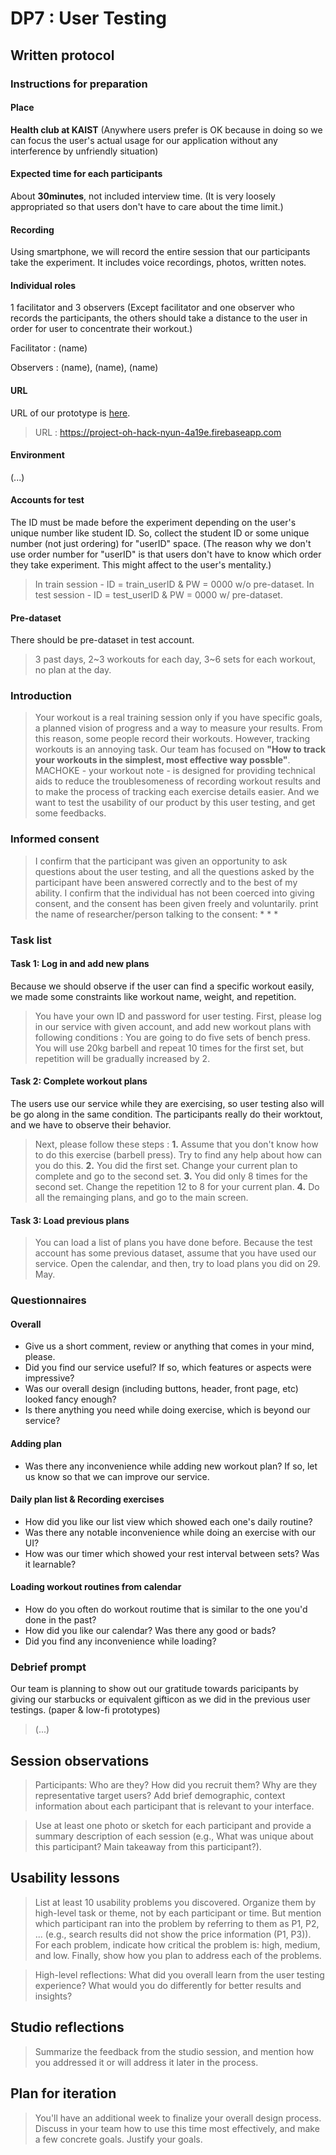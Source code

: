 # DP7 : User Testing

## Written protocol

### Instructions for preparation

#### Place

**Health club at KAIST** (Anywhere users prefer is OK because in doing so we can focus the user's actual usage for our application without any interference by unfriendly situation)

#### Expected time for each participants

About **30minutes**, not included interview time. (It is very loosely appropriated so that users don't have to care about the time limit.)

#### Recording

Using smartphone, we will record the entire session that our participants take the experiment. It includes voice recordings, photos, written notes.

#### Individual roles

1 facilitator and 3 observers (Except facilitator and one observer who records the participants, the others should take a distance to the user in order for user to concentrate their workout.)

Facilitator : (name)

Observers : (name), (name), (name)

#### URL

URL of our prototype is [here](https://project-oh-hack-nyun-4a19e.firebaseapp.com).

> URL : https://project-oh-hack-nyun-4a19e.firebaseapp.com

#### Environment

(...)

#### Accounts for test

The ID must be made before the experiment depending on the user's unique number like student ID. So, collect the student ID or some unique number (not just ordering) for "userID" space. (The reason why we don't use order number for "userID" is that users don't have to know which order they take experiment. This might affect to the user's mentality.)

> In train session - ID = train_userID & PW = 0000 w/o pre-dataset.
> In test session - ID = test_userID & PW = 0000 w/ pre-dataset.

#### Pre-dataset

There should be pre-dataset in test account.

> 3 past days, 2~3 workouts for each day, 3~6 sets for each workout, no plan at the day.

### Introduction

> Your workout is a real training session only if you have specific goals, a planned vision of progress and a way to measure your results. From this reason, some people record their workouts. However, tracking workouts is an annoying task. Our team has focused on **"How to track your workouts in the simplest, most effective way possble"**.
> MACHOKE - your workout note - is designed for providing technical aids to reduce the troublesomeness of recording workout results and to make the process of tracking each exercise details easier.
> And we want to test the usability of our product by this user testing, and get some feedbacks.

### Informed consent

> I confirm that the participant was given an opportunity to ask questions about the user testing, and all the questions asked by the participant have been answered correctly and to the best of my ability. I confirm that the individual has not been coerced into giving consent, and the consent has been given freely and voluntarily.
> print the name of researcher/person talking to the consent: * * *

### Task list

#### **Task 1**: Log in and add new plans

Because we should observe if the user can find a specific workout easily, we made some constraints like workout name, weight, and repetition.

> You have your own ID and password for user testing. First, please log in our service with given account, and add new workout plans with following conditions : You are going to do five sets of bench press. You will use 20kg barbell and repeat 10 times for the first set, but repetition will be gradually increased by 2.

#### **Task 2**: Complete workout plans

The users use our service while they are exercising, so user testing also will be go along in the same condition. The participants really do their worktout, and we have to observe their behavior.

> Next, please follow these steps : **1.** Assume that you don't know how to do this exercise (barbell press). Try to find any help about how can you do this. **2.** You did the first set. Change your current plan to complete and go to the second set. **3.** You did only 8 times for the second set. Change the repetition 12 to 8 for your current plan. **4.** Do all the remainging plans, and go to the main screen.

#### **Task 3**: Load previous plans

> You can load a list of plans you have done before. Because the test account has some previous dataset, assume that you have used our service. Open the calendar, and then, try to load plans you did on 29. May.

### Questionnaires

#### Overall

- Give us a short comment, review or anything that comes in your mind, please.
- Did you find our service useful? If so, which features or aspects were impressive?
- Was our overall design (including buttons, header, front page, etc) looked fancy enough?
- Is there anything you need while doing exercise, which is beyond our service?

#### Adding plan

- Was there any inconvenience while adding new workout plan? If so, let us know so that we can improve our service.

#### Daily plan list & Recording exercises

- How did you like our list view which showed each one's daily routine?
- Was there any notable inconvenience while doing an exercise with our UI?
- How was our timer which showed your rest interval between sets? Was it learnable?

#### Loading workout routines from calendar

- How do you often do workout routime that is similar to the one you'd done in the past?
- How did you like our calendar? Was there any good or bads?
- Did you find any inconvenience while loading?

### Debrief prompt

Our team is planning to show out our gratitude towards paricipants by giving our starbucks or equivalent gifticon as we did in the previous user testings. (paper & low-fi prototypes)

> (...)

## Session observations

> Participants: Who are they? How did you recruit them? Why are they representative target users? Add brief demographic, context information about each participant that is relevant to your interface.

> Use at least one photo or sketch for each participant and provide a summary description of each session (e.g., What was unique about this participant? Main takeaway from this participant?).

## Usability lessons

> List at least 10 usability problems you discovered. Organize them by high-level task or theme, not by each participant or time. But mention which participant ran into the problem by referring to them as P1, P2, ... (e.g., search results did not show the price information (P1, P3)). For each problem, indicate how critical the problem is: high, medium, and low. Finally, show how you plan to address each of the problems.

> High-level reflections: What did you overall learn from the user testing experience? What would you do differently for better results and insights?

## Studio reflections

> Summarize the feedback from the studio session, and mention how you addressed it or will address it later in the process.

## Plan for iteration

> You'll have an additional week to finalize your overall design process. Discuss in your team how to use this time most effectively, and make a few concrete goals. Justify your goals.